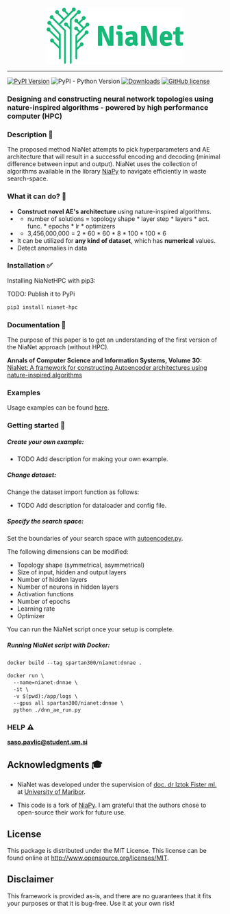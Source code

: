 <p align="center"><img src=".github/NiaNetLogo.png" alt="NiaPy" title="NiaNet"/></p>

---
[![PyPI Version](https://img.shields.io/badge/pypi-v1.0.0-blue)](https://pypi.org/project/nianet/)
![PyPI - Python Version](https://img.shields.io/badge/python-3.8-blue)
[![Downloads](https://static.pepy.tech/badge/nianet)](https://pepy.tech/project/nianet)
[![GitHub license](https://img.shields.io/badge/license-MIT-green)](https://github.com/SasoPavlic/NiaNet/blob/main/LICENSE)

### Designing and constructing neural network topologies using nature-inspired algorithms - powered by high performance computer (HPC)

### Description 📝

The proposed method NiaNet attempts to pick hyperparameters and AE architecture that will result in a successful
encoding and decoding (minimal difference between input and output). NiaNet uses the collection of algorithms available
in the library [NiaPy](https://github.com/NiaOrg/NiaPy) to navigate efficiently in waste search-space.

### What it can do? 👀

* **Construct novel AE's architecture** using nature-inspired algorithms.
* * number of solutions = topology shape * layer step * layers * act. func. * epochs * lr * optimizers
* * 3,456,000,000 = 2 * 60 * 60 * 8 * 100 * 100 * 6 
* It can be utilized for **any kind of dataset**, which has **numerical** values.
* Detect anomalies in data

### Installation ✅

Installing NiaNetHPC with pip3:

TODO: Publish it to PyPi

```sh
pip3 install nianet-hpc
```

### Documentation 📘

The purpose of this paper is to get an understanding of the first version of the NiaNet approach (without HPC).

**Annals of Computer Science and Information Systems, Volume 30:**
[NiaNet: A framework for constructing Autoencoder architectures using nature-inspired algorithms](https://www.sasopavlic.com/publication/nianet-a-framework-for-constructing-autoencoder-architectures-using-nat-ure-inspired-algorithms/)

### Examples

Usage examples can be found [here](experiments).

### Getting started 🔨

##### Create your own example:

* TODO Add description for making your own example.

##### Change dataset:

Change the dataset import function as follows:

* TODO Add description for dataloader and config file.

##### Specify the search space:

Set the boundaries of your search space with [autoencoder.py](nianet/autoencoder.py).

The following dimensions can be modified:

* Topology shape (symmetrical, asymmetrical)
* Size of input, hidden and output layers
* Number of hidden layers
* Number of neurons in hidden layers
* Activation functions
* Number of epochs
* Learning rate
* Optimizer

You can run the NiaNet script once your setup is complete.

##### Running NiaNet script with Docker:

```docker build --tag spartan300/nianet:dnnae . ```

```
docker run \
  --name=nianet-dnnae \
  -it \
  -v $(pwd):/app/logs \
  --gpus all spartan300/nianet:dnnae \
  python ./dnn_ae_run.py
```

### HELP ⚠️

**saso.pavlic@student.um.si**

## Acknowledgments 🎓

* NiaNet was developed under the supervision of [doc. dr Iztok Fister ml.](http://www.iztok-jr-fister.eu/)
  at [University of Maribor](https://www.um.si/en/home-page/).

* This code is a fork of [NiaPy](https://github.com/NiaOrg/NiaPy). I am grateful that the authors chose to open-source
  their work for future use.

[comment]: <> (# Cite us)

[comment]: <> (Are you using NiaNet in your project or research? Please cite us!)

[comment]: <> (### Plain format)

[comment]: <> (```)

[comment]: <> (S. Pavlič, I. F. Jr, and S. Karakatič, “NiaNet: A framework for constructing Autoencoder architectures using nature-inspired algorithms,” in Annals of Computer Science and Information Systems, 2022, vol. 30, pp. 109–116. Accessed: Oct. 08, 2022. [Online]. Available: https://annals-csis.org/Volume_30/drp/192.html)

[comment]: <> (```)

[comment]: <> (### Bibtex format)

[comment]: <> (```)

[comment]: <> (    @article{NiaPyJOSS2018,)

[comment]: <> (        author  = {Vrban{\v{c}}i{\v{c}}, Grega and Brezo{\v{c}}nik, Lucija)

[comment]: <> (                  and Mlakar, Uro{\v{s}} and Fister, Du{\v{s}}an and {Fister Jr.}, Iztok},)

[comment]: <> (        title   = {{NiaPy: Python microframework for building nature-inspired algorithms}},)

[comment]: <> (        journal = {{Journal of Open Source Software}},)

[comment]: <> (        year    = {2018},)

[comment]: <> (        volume  = {3},)

[comment]: <> (        issue   = {23},)

[comment]: <> (        issn    = {2475-9066},)

[comment]: <> (        doi     = {10.21105/joss.00613},)

[comment]: <> (        url     = {https://doi.org/10.21105/joss.00613})

[comment]: <> (    })

[comment]: <> (```)

[comment]: <> (### RIS format)

[comment]: <> (```)

[comment]: <> (TY  - CONF)

[comment]: <> (TI  - NiaNet: A framework for constructing Autoencoder architectures using nature-inspired algorithms)

[comment]: <> (AU  - Pavlič, Sašo)

[comment]: <> (AU  - Jr, Iztok Fister)

[comment]: <> (AU  - Karakatič, Sašo)

[comment]: <> (T2  - Proceedings of the 17th Conference on Computer Science and Intelligence Systems)

[comment]: <> (C3  - Annals of Computer Science and Information Systems)

[comment]: <> (DA  - 2022///)

[comment]: <> (PY  - 2022)

[comment]: <> (DP  - annals-csis.org)

[comment]: <> (VL  - 30)

[comment]: <> (SP  - 109)

[comment]: <> (EP  - 116)

[comment]: <> (LA  - en)

[comment]: <> (SN  - 978-83-962423-9-6)

[comment]: <> (ST  - NiaNet)

[comment]: <> (UR  - https://annals-csis.org/Volume_30/drp/192.html)

[comment]: <> (Y2  - 2022/10/08/19:08:20)

[comment]: <> (L1  - https://annals-csis.org/Volume_30/drp/pdf/192.pdf)

[comment]: <> (L2  - https://annals-csis.org/Volume_30/drp/192.html)

[comment]: <> (```)

## License

This package is distributed under the MIT License. This license can be found online
at <http://www.opensource.org/licenses/MIT>.

## Disclaimer

This framework is provided as-is, and there are no guarantees that it fits your purposes or that it is bug-free. Use it
at your own risk!
